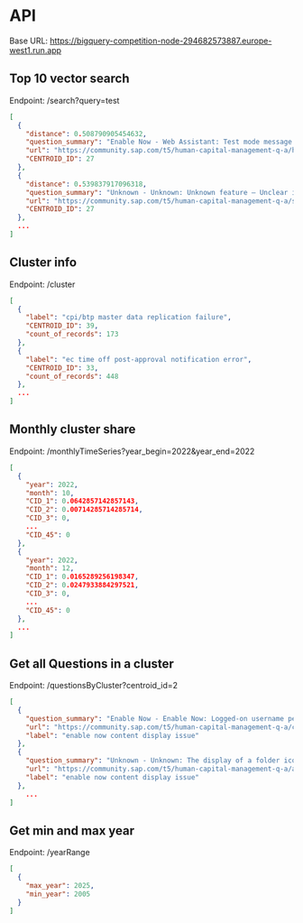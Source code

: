 # API

Base URL: https://bigquery-competition-node-294682573887.europe-west1.run.app


## Top 10 vector search
Endpoint: /search?query=test
```json
[
  {
    "distance": 0.508790905454632,
    "question_summary": "Enable Now - Web Assistant: Test mode message editing for quizzes and general resources — how-to/configuration.\n",
    "url": "https://community.sap.com/t5/human-capital-management-q-a/how-to-edit-messages-in-test-mode-in-enable-now/qaq-p/12700067",
    "CENTROID_ID": 27
  },
  {
    "distance": 0.539837917096318,
    "question_summary": "Unknown - Unknown: Unknown feature — Unclear intent regarding an unspecified SAP product, module, and feature.\n",
    "url": "https://community.sap.com/t5/human-capital-management-q-a/sap/qaq-p/272262",
    "CENTROID_ID": 27
  },
  ...
]
```


## Cluster info
Endpoint: /cluster
```json
[
  {
    "label": "cpi/btp master data replication failure",
    "CENTROID_ID": 39,
    "count_of_records": 173
  },
  {
    "label": "ec time off post-approval notification error",
    "CENTROID_ID": 33,
    "count_of_records": 448
  },
  ...
]
```

## Monthly cluster share
Endpoint: /monthlyTimeSeries?year_begin=2022&year_end=2022
```json
[
  {
    "year": 2022,
    "month": 10,
    "CID_1": 0.0642857142857143,
    "CID_2": 0.00714285714285714,
    "CID_3": 0,
    ...
    "CID_45": 0
  },
  {
    "year": 2022,
    "month": 12,
    "CID_1": 0.0165289256198347,
    "CID_2": 0.0247933884297521,
    "CID_3": 0,
    ...
    "CID_45": 0
  },
  ...
]
```

## Get all Questions in a cluster
Endpoint: /questionsByCluster?centroid_id=2
```json
[
  {
    "question_summary": "Enable Now - Enable Now: Logged-on username personalization within test mode scoresheets using placeholders is explored, investigating the feasibility of displaying the user's name dynamically.\n",
    "url": "https://community.sap.com/t5/human-capital-management-q-a/capturing-logged-on-username-in-enable-now/qaq-p/14126697",
    "label": "enable now content display issue"
  },
  {
    "question_summary": "Unknown - Unknown: The display of a folder icon and numerical indicator requires adjustment, suggesting a how-to/configuration intent related to user interface customization.\n",
    "url": "https://community.sap.com/t5/human-capital-management-q-a/also-i-am-not-able-to-change-settings-it-showing-folder-and-1-how-to-remove/qaq-p/13788959",
    "label": "enable now content display issue"
  },
    ...
]
```

## Get min and max year
Endpoint: /yearRange
```json
[
  {
    "max_year": 2025,
    "min_year": 2005
  }
]
```
